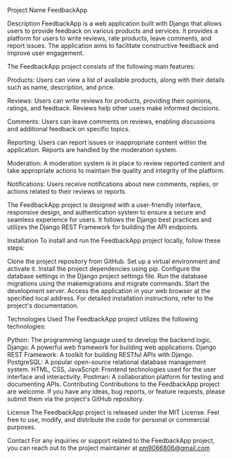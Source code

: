 Project Name
FeedbackApp

Description
FeedbackApp is a web application built with Django that allows users to provide feedback on various products and services. It provides a platform for users to write reviews, rate products, leave comments, and report issues. The application aims to facilitate constructive feedback and improve user engagement.

The FeedbackApp project consists of the following main features:

Products: Users can view a list of available products, along with their details such as name, description, and price.

Reviews: Users can write reviews for products, providing their opinions, ratings, and feedback. Reviews help other users make informed decisions.

Comments: Users can leave comments on reviews, enabling discussions and additional feedback on specific topics.

Reporting: Users can report issues or inappropriate content within the application. Reports are handled by the moderation system.

Moderation: A moderation system is in place to review reported content and take appropriate actions to maintain the quality and integrity of the platform.

Notifications: Users receive notifications about new comments, replies, or actions related to their reviews or reports.

The FeedbackApp project is designed with a user-friendly interface, responsive design, and authentication system to ensure a secure and seamless experience for users. It follows the Django best practices and utilizes the Django REST Framework for building the API endpoints.

Installation
To install and run the FeedbackApp project locally, follow these steps:

Clone the project repository from GitHub.
Set up a virtual environment and activate it.
Install the project dependencies using pip.
Configure the database settings in the Django project settings file.
Run the database migrations using the makemigrations and migrate commands.
Start the development server.
Access the application in your web browser at the specified local address.
For detailed installation instructions, refer to the project's documentation.

Technologies Used
The FeedbackApp project utilizes the following technologies:

Python: The programming language used to develop the backend logic.
Django: A powerful web framework for building web applications.
Django REST Framework: A toolkit for building RESTful APIs with Django.
PostgreSQL: A popular open-source relational database management system.
HTML, CSS, JavaScript: Frontend technologies used for the user interface and interactivity.
Postman: A collaboration platform for testing and documenting APIs.
Contributing
Contributions to the FeedbackApp project are welcome. If you have any ideas, bug reports, or feature requests, please submit them via the project's GitHub repository.

License
The FeedbackApp project is released under the MIT License. Feel free to use, modify, and distribute the code for personal or commercial purposes.

Contact
For any inquiries or support related to the FeedbackApp project, you can reach out to the project maintainer at pm9066806@gmail.com
